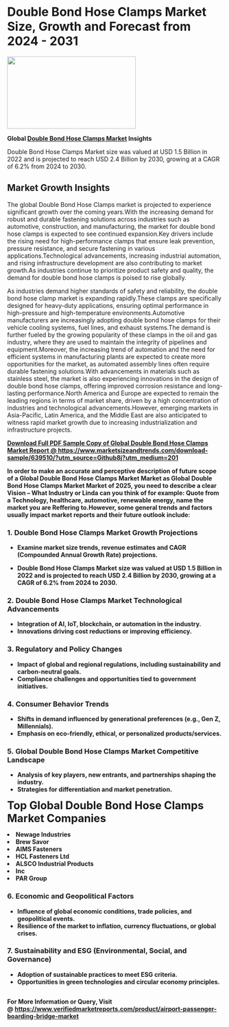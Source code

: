 <H1>Double Bond Hose Clamps Market Size, Growth and Forecast from 2024 - 2031</H1><img class="aligncenter size-medium wp-image-584254" src="https://thirdeyenews.in/wp-content/uploads/2024/09/Global-Market-Research-300x168.jpeg" alt="" width="300" height="168" /><p><strong>Global&nbsp;<a href="https://www.marketsizeandtrends.com/download-sample/639510/?utm_source=Github8j?utm_medium=201">Double Bond Hose Clamps Market</a> Insights</strong></p><p>Double Bond Hose Clamps Market size was valued at USD 1.5 Billion in 2022 and is projected to reach USD 2.4 Billion by 2030, growing at a CAGR of 6.2% from 2024 to 2030.</p><p><h2>Market Growth Insights</h2> <p>The global Double Bond Hose Clamps market is projected to experience significant growth over the coming years.With the increasing demand for robust and durable fastening solutions across industries such as automotive, construction, and manufacturing, the market for double bond hose clamps is expected to see continued expansion.Key drivers include the rising need for high-performance clamps that ensure leak prevention, pressure resistance, and secure fastening in various applications.Technological advancements, increasing industrial automation, and rising infrastructure development are also contributing to market growth.As industries continue to prioritize product safety and quality, the demand for double bond hose clamps is poised to rise globally.</p> <p><strong><a href="#"></a></strong></p> <p>As industries demand higher standards of safety and reliability, the double bond hose clamp market is expanding rapidly.These clamps are specifically designed for heavy-duty applications, ensuring optimal performance in high-pressure and high-temperature environments.Automotive manufacturers are increasingly adopting double bond hose clamps for their vehicle cooling systems, fuel lines, and exhaust systems.The demand is further fueled by the growing popularity of these clamps in the oil and gas industry, where they are used to maintain the integrity of pipelines and equipment.Moreover, the increasing trend of automation and the need for efficient systems in manufacturing plants are expected to create more opportunities for the market, as automated assembly lines often require durable fastening solutions.With advancements in materials such as stainless steel, the market is also experiencing innovations in the design of double bond hose clamps, offering improved corrosion resistance and long-lasting performance.North America and Europe are expected to remain the leading regions in terms of market share, driven by a high concentration of industries and technological advancements.However, emerging markets in Asia-Pacific, Latin America, and the Middle East are also anticipated to witness rapid market growth due to increasing industrialization and infrastructure projects.</p> <p><strong><a href="#"></p><p><span class=""><strong>Download Full PDF Sample Copy of Global Double Bond Hose Clamps Market Report</strong> @ <a href="https://www.marketsizeandtrends.com/download-sample/639510/?utm_source=Github8j?utm_medium=201" target="_blank">https://www.marketsizeandtrends.com/download-sample/639510/?utm_source=Github8j?utm_medium=201</a></span></p><p>In order to make an accurate and perceptive description of future scope of a Global&nbsp;Double Bond Hose Clamps Market Market as Global&nbsp;Double Bond Hose Clamps Market Market of 2025, you need to describe a clear Vision &ndash; What Industry or Linda can you think of for example: Quote from a Technology, healthcare, automotive, renewable energy, name the market you are Reffering to.However, some general trends and factors usually impact market reports and their future outlook include:</p><h3>1.&nbsp;<strong>Double Bond Hose Clamps Market Growth Projections</strong></h3><ul><li>Examine market size trends, revenue estimates and CAGR (Compounded Annual Growth Rate) projections.</li><li><p>Double Bond Hose Clamps Market size was valued at USD 1.5 Billion in 2022 and is projected to reach USD 2.4 Billion by 2030, growing at a CAGR of 6.2% from 2024 to 2030.</p></li></ul><h3>2.&nbsp;<strong>Double Bond Hose Clamps Market Technological Advancements</strong></h3><ul><li>Integration of AI, IoT, blockchain, or automation in the industry.</li><li>Innovations driving cost reductions or improving efficiency.</li></ul><h3>3.&nbsp;<strong>Regulatory and Policy Changes</strong></h3><ul><li>Impact of global and regional regulations, including sustainability and carbon-neutral goals.</li><li>Compliance challenges and opportunities tied to government initiatives.</li></ul><h3>4.&nbsp;<strong>Consumer Behavior Trends</strong></h3><ul><li>Shifts in demand influenced by generational preferences (e.g., Gen Z, Millennials).</li><li>Emphasis on eco-friendly, ethical, or personalized products/services.</li></ul><h3>5.&nbsp;<strong>Global Double Bond Hose Clamps Market Competitive Landscape</strong></h3><ul><li>Analysis of key players, new entrants, and partnerships shaping the industry.</li><li>Strategies for differentiation and market penetration.</li></ul><p data-pm-slice="1 1 []"><span style="color: inherit; font-family: inherit; font-size: 25px;">Top Global Double Bond Hose Clamps Market Companies</span></p><div class="" data-test-id=""><p><li>Newage Industries</li><li> Brew Savor</li><li> AIMS Fasteners</li><li> HCL Fasteners Ltd</li><li> ALSCO Industrial Products</li><li> Inc</li><li> PAR Group</li></p></div><h3>6.&nbsp;<strong>Economic and Geopolitical Factors</strong></h3><ul><li>Influence of global economic conditions, trade policies, and geopolitical events.</li><li>Resilience of the market to inflation, currency fluctuations, or global crises.</li></ul><h3>7.&nbsp;<strong>Sustainability and ESG (Environmental, Social, and Governance)</strong></h3><ul><li>Adoption of sustainable practices to meet ESG criteria.</li><li>Opportunities in green technologies and circular economy principles.</li></ul><h2><strong style="font-size: 14px;">For More Information or Query, Visit @&nbsp;</strong><a style="background-color: #ffffff; font-size: 14px;" href="https://www.marketsizeandtrends.com/report/double-bond-hose-clamps-market/" target="_blank">https://www.verifiedmarketreports.com/product/airport-passenger-boarding-bridge-market</a></h2>